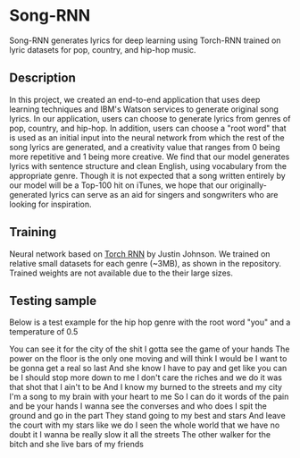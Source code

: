 # Song-RNN

Song-RNN generates lyrics for deep learning using Torch-RNN trained on lyric datasets for pop, country, and hip-hop music. 

## Description
In this project, we created an end-to-end application that uses deep learning techniques and IBM's Watson services to generate original song lyrics. In our application, users can choose to generate lyrics from genres of pop, country, and hip-hop. In addition, users can choose a "root word" that is used as an initial input into the neural network from which the rest of the song lyrics are generated, and a creativity value that ranges from 0 being more repetitive and 1 being more creative. We find that our model generates lyrics with sentence structure and clean English, using vocabulary from the appropriate genre. Though it is not expected that a song written entirely by our model will be a Top-100 hit on iTunes, we hope that our originally-generated lyrics can serve as an aid for singers and songwriters who are looking for inspiration.

## Training
Neural network based on [Torch RNN](https://github.com/jcjohnson/torch-rnn) by Justin Johnson. We trained on relative small datasets for each genre (~3MB), as shown in the repository. Trained weights are not available due to the their large sizes. 

## Testing sample
Below is a test example for the hip hop genre with the root word "you" and a temperature of 0.5

You can see it for the city of the shit
I gotta see the game of your hands
The power on the floor is the only one moving and will think I would be
I want to be gonna get a real so last
And she know I have to pay and get like you can be
I should stop more down to me
I don't care the riches and we do it was that shot that I ain't to be
And I know my burned to the streets and my city
I'm a song to my brain with your heart to me
So I can do it words of the pain and be your hands
I wanna see the converses and who does
I spit the ground and go in the part
They stand going to my best and stars
And leave the court with my stars like we do
I seen the whole world that we have no doubt it
I wanna be really slow it all the streets
The other walker for the bitch and she live bars of my friends
